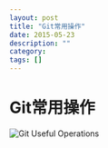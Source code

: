 ```yaml
---
layout: post
title: "Git常用操作"
date: 2015-05-23
description: ""
category: 
tags: []
---
```

# Git常用操作

![Git Useful Operations]({{site.url}}/images/37923f2478edc5709b36562b26c9e008.png)
